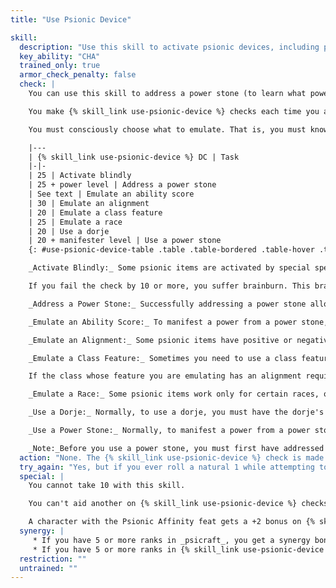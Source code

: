 ```yaml
---
title: "Use Psionic Device"

skill:
  description: "Use this skill to activate psionic devices, including power stones (chunks of crystal that store specific powers) and dorjes (slender crystal wands charged with several uses of the same power), that otherwise you could not activate."
  key_ability: "CHA"
  trained_only: true
  armor_check_penalty: false
  check: |
    You can use this skill to address a power stone (to learn what powers are encoded on it) or to activate a psionic item. This skill lets you use a psionic item as if you had the manifesting ability or class features of another class, as if you were a different race, or as if you were a different alignment.

    You make {% skill_link use-psionic-device %} checks each time you activate a device such as a dorje. If you are using the check to emulate an alignment or some other quality in an ongoing manner, you need to make the relevant emulation checks once per hour.

    You must consciously choose what to emulate. That is, you must know what you are trying to emulate when you make an emulation check. The DCs for various tasks involving {% skill_link use-psionic-device %} are summarized on the table below.

    |---
    | {% skill_link use-psionic-device %} DC | Task
    |-|-
    | 25 | Activate blindly
    | 25 + power level | Address a power stone
    | See text | Emulate an ability score
    | 30 | Emulate an alignment
    | 20 | Emulate a class feature
    | 25 | Emulate a race
    | 20 | Use a dorje
    | 20 + manifester level | Use a power stone
    {: #use-psionic-device-table .table .table-bordered .table-hover .table-striped data-caption="Table: Use Psionic Device DCs" }

    _Activate Blindly:_ Some psionic items are activated by special specific thoughts or conceptions. You can activate such items as if you were using the activation method, even if you're not and even if you don't know it. You do have to use something equivalent. You have to wave the item around or otherwise attempt to get it to activate. You get a special +2 bonus if you've activated the item at least once before.

    If you fail the check by 10 or more, you suffer brainburn. This brainburn affects you in the same way as brainburn that can occur when you attempt to manifest a power from a power stone, except that the damage is 1d4 points per power level instead of 1d6. Brainburn damage from activating blindly is in addition to brainburn damage from manifesting a power from a power stone.

    _Address a Power Stone:_ Successfully addressing a power stone allows you to find out what power or powers it contains. Doing this requires 1 minute of concentration.

    _Emulate an Ability Score:_ To manifest a power from a power stone, you need a high ability score in the appropriate ability. Your effective ability score (appropriate to the class you're emulating when you try to manifest the power from the power stone) is your {% skill_link use-psionic-device %} check result minus 15. If you already have a high enough score in the appropriate ability, you don't need to make this check.

    _Emulate an Alignment:_ Some psionic items have positive or negative effects based on your alignment. {% skill_link use-psionic-device %} lets you use these items as if you were of an alignment of your choice. You can emulate only one alignment at a time.

    _Emulate a Class Feature:_ Sometimes you need to use a class feature to activate a psionic item. Your effective level in the emulated class equals your {% skill_link use-psionic-device %} check result minus 20. This skill does not let you use the class feature of another class. It just lets you activate items as if you had the class feature.

    If the class whose feature you are emulating has an alignment requirement, you must meet it, either honestly or by emulating an appropriate alignment as a separate {% skill_link use-psionic-device %} check (see above).

    _Emulate a Race:_ Some psionic items work only for certain races, or work better for those of certain races. You can use such an item as if you were a race of your choice. You can emulate only one race at a time.

    _Use a Dorje:_ Normally, to use a dorje, you must have the dorje's power on your class power list. This use of the skill allows you to use a dorje as if you had a particular power on your class power list. This use of the skill applies to other power trigger psionic items, if applicable.

    _Use a Power Stone:_ Normally, to manifest a power from a power stone, you must have the power stone's power on your class power list. This use of the skill allows you to use a power stone as if you had a particular power on your class power list. The {% skill_link use-psionic-device %} DC is equal to 20 + the manifester level of the power you are trying to manifest from the power stone.

    _Note:_Before you use a power stone, you must first have addressed it to determine what powers it contains. In addition, manifesting a power from a power stone requires a minimum score (10 + power level) in the appropriate ability. If you don't have a high enough score, you must emulate the ability score with a separate {% skill_link use-psionic-device %} check (see above). This use of the skill applies to other power completion psionic items.
  action: "None. The {% skill_link use-psionic-device %} check is made as part of the action (if any) required to activate the psionic item."
  try_again: "Yes, but if you ever roll a natural 1 while attempting to activate an item and you fail, you can't try to activate it again for a day."
  special: |
    You cannot take 10 with this skill.

    You can't aid another on {% skill_link use-psionic-device %} checks. Only the user of the item can attempt such a check.

    A character with the Psionic Affinity feat gets a +2 bonus on {% skill_link use-psionic-device %} checks.
  synergy: |
     * If you have 5 or more ranks in _psicraft_, you get a synergy bonus on {% skill_link use-psionic-device %} checks related to power stones.
     * If you have 5 or more ranks in {% skill_link use-psionic-device %}, you get a synergy bonus on _psicraft_ checks to address power stones.
  restriction: ""
  untrained: ""
---
```

